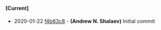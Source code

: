 
#### [Current]

#### 
 * 2020-01-22 [f4b63c8](../../commit/f4b63c8) - __(Andrew N. Shalaev)__ Initial commit
